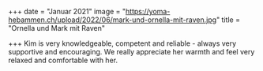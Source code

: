 +++
date = "Januar 2021"
image = "https://yoma-hebammen.ch/upload/2022/06/mark-und-ornella-mit-raven.jpg"
title = "Ornella und Mark mit Raven"

+++
Kim is very knowledgeable, competent and reliable - always very supportive and encouraging. We really appreciate her warmth and feel very relaxed and comfortable with her.